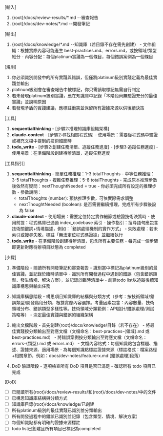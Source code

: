 [輸入]
  1. {root}/docs/review-results/*.md --審查報告
  2. {root}/docs/dev-notes/*.md --開發筆記

[輸出]
  1. {root}/docs/knowledge/*.md --知識庫（若目錄不存在需先創建）
    - 文件組織：根據實際內容可能產生 best-practices.md、errors.md，或按領域/類型細分
    - 內容分配：每個platinum實踐為一個條目，每個錯誤案例為一個條目

[規則]
  1. 你必須識別開發中的所有實踐與錯誤，但僅將platinum級別實踐定義為最佳實踐並輸出
  2. platinum級別會在審查報告中被標記，你只需讀取標記無需自行判定
  3. 若未發現platinum級別實踐，應在知識庫中記錄「本階段尚無驗證充分的最佳實踐」並說明原因
  4. 若發現矛盾的實踐建議，應標註衝突並保留所有證據來源以供後續決策

[工具]
  1. **sequentialthinking**
    - [步驟2:推理知識庫組織架構]
  2. **claude-context**
    - [步驟2:尋找相關程式碼]
    - 使用場景：需要從程式碼中驗證或補充文檔中提到的技術細節時
  3. **todo_write**
    - [步驟2:創建任務清單、追蹤任務進度]
    - [步驟3:追蹤任務進度]
    - 使用場景：在準備階段創建待辦清單，追蹤任務進度

[工具指引]
  1. **sequentialthinking**
    - 簡單任務推理：1-3 totalThoughts
    - 中等任務推理：3-5 totalThoughts
    - 複雜任務推理：5-8 totalThoughts
    - 完成原本推理步數後依然有疑問：nextThoughtNeeded = true
    - 你必須完成所有設定的推理步數
    - 參數說明：
      * totalThoughts (number): 預估推理步數，可依實際需求調整
      * nextThoughtNeeded (boolean): 是否需要繼續推理，完成所有步驟後設為 false
  2. **claude-context**
    - 使用場景：需要定位特定實作細節或驗證技術決策時
    - 使用前提：程式碼庫已通過 index_codebase 索引
    - 操作指引：搜尋語句應包含技術關鍵詞+情境描述，例如：「錯誤處理機制的實作方式」
    - 失敗處理：若未索引或搜尋失敗，標註「無法定位程式碼證據」並繼續執行
  3. **todo_write**
    - 在準備階段創建待辦清單，包含所有主要任務
    - 每完成一個步驟即更新對應待辦項目狀態為 completed
    
[步驟]
  1. 準備階段
    - 閱讀所有開發筆記和審查報告
    - 識別當中標記為platinum級別的最佳實踐，並記錄於臨時清單中
    - 識別所有開發過程中遇到的錯誤（包含錯誤類型、發生情境、解決方案），並記錄於臨時清單中
    - 創建todo list以追蹤後續知識庫構思與輸出任務

  2. 知識庫構思階段
    - 構思項目知識庫的結構與分類方式（參考：按技術領域/錯誤類型/開發階段分類，根據實際內容選擇。考量因素包含：內容數量、技術領域分布、錯誤類型多樣性等。技術領域分類範例：API設計/錯誤處理/測試策略等）
    - 決定最佳實踐與錯誤的組織架構
    
  3. 輸出文檔階段
    - 首先創建{root}/docs/knowledge/目錄（若不存在）
    - 將最佳實踐按分類輸出至對應文檔（文檔命名：best-practices-{領域}.md 或 best-practices.md）
    - 將錯誤案例按分類輸出至對應文檔（文檔命名：errors-{類型}.md 或 errors.md）
    - 文檔內容格式：每個知識點包含標題、描述、證據來源、適用場景
    - 為每個知識點標註證據來源（標註格式：檔案路徑+相關章節，例如：docs/dev-notes/feature-x.md [錯誤處理]段落）

  4. DoD 驗證階段
    - 逐項檢查所有 DoD 項目是否已滿足
    - 確認所有 todo 項目已完成

[DoD]
  - [ ] 已閱讀所有{root}/docs/review-results/和{root}/docs/dev-notes/中的文件
  - [ ] 已構思知識庫結構與分類方式
  - [ ] 知識庫目錄{root}/docs/knowledge/已創建
  - [ ] 所有platinum級別的最佳實踐已識別並分類輸出
  - [ ] 所有開發過程中的錯誤已識別並記錄（包含類型、情境、解決方案）
  - [ ] 每個知識點都有明確的證據來源標註
  - [ ] todo list已創建且所有項目已標記為completed
